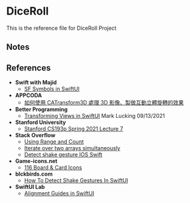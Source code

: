 #  DiceRoll

This is the reference file for DiceRoll Project

## Notes


## References
- **Swift with Majid**
  - [SF Symbols in SwiftUI](https://swiftwithmajid.com/2021/12/21/sf-symbols-in-swiftui/)
- **APPCODA**
  - [如何使用 CATransform3D 處理 3D 影像、製做互動立體旋轉的效果](https://www.appcoda.com.tw/catransform3d/)
- **Better Programming**
  - [Transforming Views in SwiftUI](https://betterprogramming.pub/transforming-views-in-swiftui-2cbb4e7b8b13) Mark Lucking 09/13/2021
- **Stanford University**
  - [Stanford CS193p Spring 2021 Lecture 7](https://www.youtube.com/watch?v=PoeaUMGAx6c&list=PLpGHT1n4-mAsxuRxVPv7kj4-dQYoC3VVu&index=7)
- **Stack Overflow**
  - [Using Range and Count](https://stackoverflow.com/questions/57244713/get-index-in-foreach-in-swiftui)
  - [Iterate over two arrays simultaneously](https://stackoverflow.com/questions/29217690/iterate-over-two-arrays-simultaneously#)
  - [Detect shake gesture IOS Swift](https://stackoverflow.com/questions/33503531/detect-shake-gesture-ios-swift)
- **Game-icons.net**
  - [116 Board & Card Icons](https://game-icons.net/tags/board.html)
- **blckbirds.com**
  - [How To Detect Shake Gestures In SwiftUI](https://blckbirds.com/post/how-to-detect-shake-gestures-in-swiftui/)
- **SwiftUI Lab**
  - [Alignment Guides in SwiftUI](https://swiftui-lab.com/alignment-guides/)
